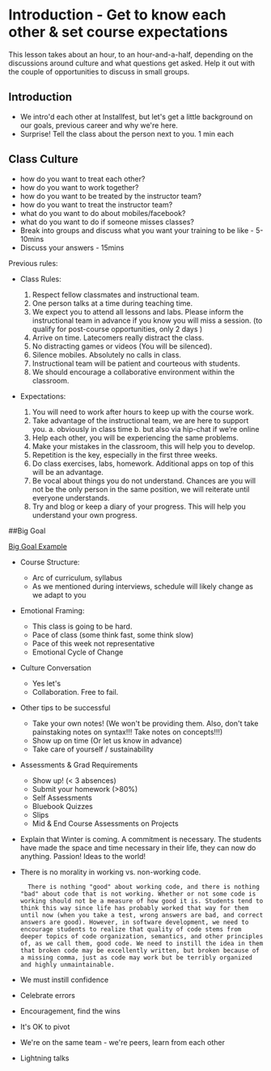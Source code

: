 # Introduction - Get to know each other & set course expectations

This lesson takes about an hour, to an hour-and-a-half, depending on the discussions around culture and what questions get asked. Help it out with the couple of opportunities to discuss in small groups.

## Introduction
- We intro'd each other at Installfest, but let's get a little background on our goals, previous career and why we're here.
- Surprise! Tell the class about the person next to you. 1 min each

## Class Culture
- how do you want to treat each other?
- how do you want to work together?
- how do you want to be treated by the instructor team?
- how do you want to treat the instructor team?
- what do you want to do about mobiles/facebook?
- what do you want to do if someone misses classes?
- Break into groups and discuss what you want your training to be like - 5-10mins
- Discuss your answers - 15mins

Previous rules:

* Class Rules:

  1. Respect fellow classmates and instructional team.
  2. One person talks at a time during teaching time.
  3. We expect you to attend all lessons and labs. Please inform the instructional team in advance if you know you will miss a session. (to qualify for post-course opportunities, only 2 days )
  4. Arrive on time. Latecomers really distract the class.
  5. No distracting games or videos (You will be silenced).
  6. Silence mobiles. Absolutely no calls in class.
  7. Instructional team will be patient and courteous with students.
  8. We should encourage a collaborative environment within the classroom.

* Expectations:

  1. You will need to work after hours to keep up with the course work.
  2. Take advantage of the instructional team, we are here to support you.
    a. obviously in class time
    b. but also via hip-chat if we’re online
  3. Help each other, you will be experiencing the same problems.
  4. Make your mistakes in the classroom, this will help you to develop.
  5. Repetition is the key, especially in the first three weeks.
  6. Do class exercises, labs, homework. Additional apps on top of this will be an advantage.
  7. Be vocal about things you do not understand. Chances are you will not be the only person in the same position, we will reiterate until everyone understands.
  8. Try and blog or keep a diary of your progress. This will help you understand your own progress.

##Big Goal

[Big Goal Example](https://github.com/marcwright/WDI_ATL_1_Instructors/blob/master/REPO%20-%20DC%20-%20Instructors/big_goal.md)

* Course Structure:
  * Arc of curriculum, syllabus
  * As we mentioned during interviews, schedule will likely change as we adapt to you

* Emotional Framing: 
  * This class is going to be hard.
  * Pace of class (some think fast, some think slow)
  * Pace of this week not representative
  * Emotional Cycle of Change

* Culture Conversation 
  * Yes let's
  * Collaboration. Free to fail.

* Other tips to be successful 
  * Take your own notes! (We won't be providing them. Also, don't take painstaking notes on syntax!!! Take notes on concepts!!!)
  * Show up on time (Or let us know in advance)
  * Take care of yourself / sustainability

* Assessments & Grad Requirements 
  * Show up! (< 3 absences)
  * Submit your homework (>80%)
  * Self Assessments
  * Bluebook Quizzes
  * Slips
  * Mid & End Course Assessments on Projects


* Explain that Winter is coming. A commitment is necessary. The students have made the space and time necessary in their life, they can now do anything. Passion! Ideas to the world!
* There is no morality in working vs. non-working code.
		
		There is nothing "good" about working code, and there is nothing "bad" about code that is not working. Whether or not some code is working should not be a measure of how good it is. Students tend to think this way since life has probably worked that way for them until now (when you take a test, wrong answers are bad, and correct answers are good). However, in software development, we need to encourage students to realize that quality of code stems from deeper topics of code organization, semantics, and other principles of, as we call them, good code. We need to instill the idea in them that broken code may be excellently written, but broken because of a missing comma, just as code may work but be terribly organized and highly unmaintainable.
* We must instill confidence
* Celebrate errors
* Encouragement, find the wins
* It's OK to pivot
* We're on the same team - we're peers, learn from each other
* Lightning talks
